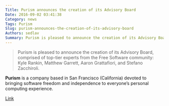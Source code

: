 ```yaml
---
Title: Purism announces the creation of its Advisory Board
Date: 2016-09-02 03:41:38
Category: news
Tags: Purism
Slug: purism-announces-the-creation-of-its-advisory-board
Authors: sedlav
Summary: Purism is pleased to announce the creation of its Advisory Board, comprised of top-tier experts from the Free Software community: Kyle Rankin, Matth
---
```


> Purism is pleased to announce the creation of its Advisory Board, comprised of top-tier experts from the Free Software community: Kyle Rankin, Matthew Garrett, Aaron Grattafiori, and Stefano Zacchiroli.

**Purism** is a company based in San Francisco (California) devoted to bringing software freedom and independence to everyone’s personal computing experience.

[Link](https://puri.sm/posts/purism-announces-the-creation-of-its-advisory-board/)
